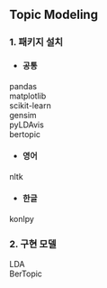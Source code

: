## Topic Modeling

### 1. 패키지 설치
- #### 공통  
pandas  
matplotlib  
scikit-learn  
gensim  
pyLDAvis  
bertopic

- #### 영어  
nltk  

- #### 한글
konlpy  

### 2. 구현 모델
LDA  
BerTopic  